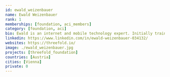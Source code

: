 ```yaml
---
id: ewald_weizenbauer
name: Ewald Weizenbauer
rank: 1
memberships: [foundation, aci_members]
category: [foundation, aci]
bio: Ewald is an internet and mobile technology expert. Initially trained as an electrical engineer at the technical university in Vienna, he worked for Hewlett Packard, Silicon Graphics/SGI, co-founded Austria’s first internet service provider EU-Net (later sold to KPN), co-founded Aspective Ltd, a mobile CRM application service provider (later sold to Vodafone Group Plc). In 2006 he joined Global Equity Partners as a partner, where he focused on early-stage technology investments, helped companies to grow and investors to realize successful exits. Since 2012 Ewald is an active angle-investor in the sector of disruptive and sustainable internet technology. Ewald is a father of 2 boys and enjoys mountaineering, golf, music and reading.
linkedin: https://www.linkedin.com/in/ewald-weizenbauer-034132/
websites: https://threefold.io/
image: ./ewald_weizenbauer.jpg
projects: [threefold_foundation]
countries: [Austria]
cities: [Vienna]
private: 0
---
```

